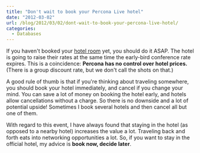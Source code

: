 ```yaml
---
title: "Don't wait to book your Percona Live hotel"
date: "2012-03-02"
url: /blog/2012/03/02/dont-wait-to-book-your-percona-live-hotel/
categories:
  - Databases
---
```

If you haven't booked your [hotel room][1] yet, you should do it ASAP. The hotel is going to raise their rates at the same time the early-bird conference rate expires. This is a coincidence: **Percona has no control over hotel prices.** (There is a group discount rate, but we don't call the shots on that.)

A good rule of thumb is that if you're thinking about traveling somewhere, you should book your hotel immediately, and cancel if you change your mind. You can save a lot of money on booking the hotel early, and hotels allow cancellations without a charge. So there is no downside and a lot of potential upside! Sometimes I book several hotels and then cancel all but one of them.

With regard to this event, I have always found that staying in the hotel (as opposed to a nearby hotel) increases the value a lot. Traveling back and forth eats into networking opportunities a lot. So, if you want to stay in the official hotel, my advice is **book now, decide later**.

 [1]: http://www.percona.com/live/mysql-conference-2012/content/hotel-travel
